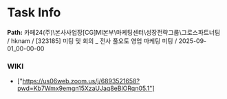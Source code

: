# Task Info

**Path:** 카페24(주)\본사사업장\[CG]MI본부\마케팅센터\성장전략그룹\그로스파트너팀 / hknam / [323185] 미팅 및 회의 _ 전사 풀오토 영업 마케팅 미팅 / 2025-09-01_00-00-00

### WIKI
- ["https://us06web.zoom.us/j/6893521658?pwd=Kb7Wmx9emgn15XzaUJaq8eBlORqn05.1"]


